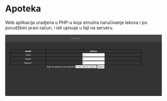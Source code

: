 # Apoteka
Web aplikacija uradjena u PHP-u koja simulira naručivanje lekova i po porudžbini pravi račun, i isti upisuje u fajl na serveru.


![](https://github.com/bikajkula/Apoteka/blob/main/Animation1.gif)
